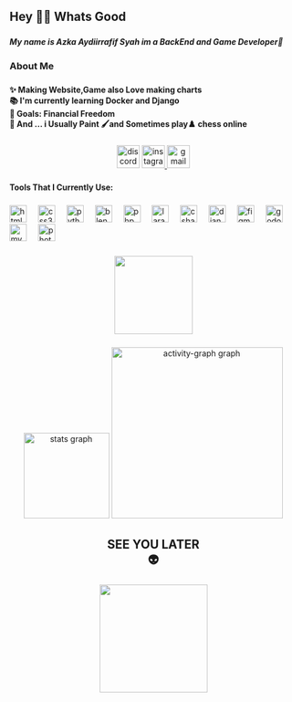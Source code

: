 <h2 align="left">Hey 👋🏻 Whats Good</h2>

###

<h5 align="left">My name is Azka Aydiirrafif Syah im a BackEnd and Game Developer🎨</h5>

###

<h3 align="left">About Me</h3>

###

<h4 align="left">✨ Making Website,Game also Love making charts<br>📚 I'm currently learning Docker and Django<br>🎯 Goals: Financial Freedom<br>🎈 And ... i Usually Paint 🖌and Sometimes play♟ chess online</h4>

###

<div align="center">
  <img src="https://img.shields.io/static/v1?message=Discord&logo=discord&label=&color=7289DA&logoColor=white&labelColor=&style=for-the-badge" height="40" alt="discord logo"  />
  <a href="https://www.instagram.com/azkarafif42/" target="_blank">
    <img src="https://img.shields.io/static/v1?message=Instagram&logo=instagram&label=&color=E4405F&logoColor=white&labelColor=&style=for-the-badge" height="40" alt="instagram logo"  />
  </a>
  <a href="azkarafif502@gmail.com" target="_blank">
    <img src="https://img.shields.io/static/v1?message=Gmail&logo=gmail&label=&color=D14836&logoColor=white&labelColor=&style=for-the-badge" height="40" alt="gmail logo"  />
  </a>
</div>

###

<h4 align="left">Tools That I Currently Use:</h4>

###

<div align="left">
  <img src="https://cdn.jsdelivr.net/gh/devicons/devicon/icons/html5/html5-original.svg" height="30" alt="html5 logo"  />
  <img width="12" />
  <img src="https://cdn.jsdelivr.net/gh/devicons/devicon/icons/css3/css3-original.svg" height="30" alt="css3 logo"  />
  <img width="12" />
  <img src="https://cdn.jsdelivr.net/gh/devicons/devicon/icons/python/python-original.svg" height="30" alt="python logo"  />
  <img width="12" />
  <img src="https://cdn.jsdelivr.net/gh/devicons/devicon/icons/blender/blender-original.svg" height="30" alt="blender logo"  />
  <img width="12" />
  <img src="https://cdn.jsdelivr.net/gh/devicons/devicon/icons/php/php-original.svg" height="30" alt="php logo"  />
  <img width="12" />
  <img src="https://cdn.jsdelivr.net/gh/devicons/devicon/icons/laravel/laravel-original.svg" height="30" alt="laravel logo"  />
  <img width="12" />
  <img src="https://cdn.jsdelivr.net/gh/devicons/devicon/icons/csharp/csharp-original.svg" height="30" alt="csharp logo"  />
  <img width="12" />
  <img src="https://cdn.jsdelivr.net/gh/devicons/devicon/icons/django/django-plain.svg" height="30" alt="django logo"  />
  <img width="12" />
  <img src="https://cdn.jsdelivr.net/gh/devicons/devicon/icons/figma/figma-original.svg" height="30" alt="figma logo"  />
  <img width="12" />
  <img src="https://cdn.jsdelivr.net/gh/devicons/devicon/icons/godot/godot-original.svg" height="30" alt="godot logo"  />
  <img width="12" />
  <img src="https://cdn.jsdelivr.net/gh/devicons/devicon/icons/mysql/mysql-original.svg" height="30" alt="mysql logo"  />
  <img width="12" />
  <img src="https://cdn.jsdelivr.net/gh/devicons/devicon/icons/photoshop/photoshop-plain.svg" height="30" alt="photoshop logo"  />
</div>

###

<div align="center">
  <img height="137" src="https://media0.giphy.com/media/v1.Y2lkPTc5MGI3NjExZmJwY2R6dzc4YTE2amh4d216bmdpcDc2dGo5ZXpsNGkyeTQzbmwzdiZlcD12MV9pbnRlcm5hbF9naWZfYnlfaWQmY3Q9Zw/UsVX1QDSLlCjw8PpJS/giphy.gif"  />
</div>

###

<div align="center">
  <img src="https://github-readme-stats.vercel.app/api?username=AzkaNonchallant&hide_title=false&hide_rank=false&show_icons=true&include_all_commits=true&count_private=true&disable_animations=false&theme=dracula&locale=en&hide_border=false&order=1" height="150" alt="stats graph"  />
  <img src="https://github-readme-activity-graph.vercel.app/graph?username=AzkaNonchallant&radius=16&theme=react&area=true&order=5" height="300" alt="activity-graph graph"  />
</div>

###

<h2 align="center">SEE YOU LATER<br>👽</h2>

###

<div align="center">
  <img height="189" src="https://media3.giphy.com/media/v1.Y2lkPTc5MGI3NjExMnl2YXIyM29hNWF4a204bG9tZnljdTNsdXI1d3hpNmZlMnJwdjRvMyZlcD12MV9pbnRlcm5hbF9naWZfYnlfaWQmY3Q9Zw/DdXeghz17NWAMVa00H/giphy.gif"  />
</div>

###
